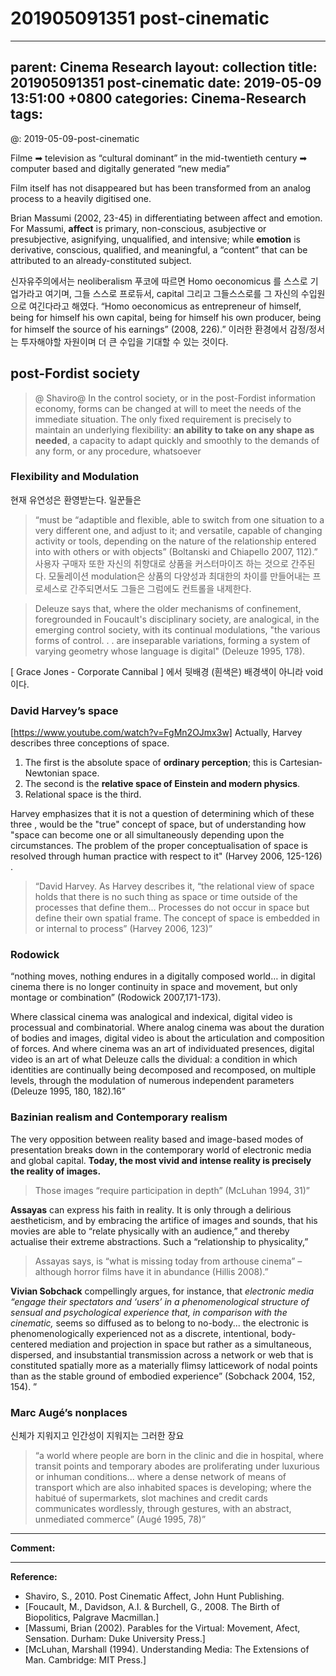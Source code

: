 # 201905091351 post-cinematic
---
parent: Cinema Research
layout: collection
title:  201905091351 post-cinematic
date: 2019-05-09 13:51:00 +0800
categories: Cinema-Research
tags:
---

@: 2019-05-09-post-cinematic

Filme ➡︎ television as “cultural dominant” in the mid-twentieth century ➡︎ computer based and digitally generated “new media”

Film itself has not disappeared but has been transformed from an analog process to a heavily digitised one. 

Brian Massumi (2002, 23-45) in differentiating between affect and emotion. For Massumi, **affect** is primary, non-conscious, asubjective or presubjective, asignifying, unqualified, and intensive; while **emotion** is derivative, conscious, qualified, and meaningful, a “content” that can be attributed to an already-constituted subject.

신자유주의에서는 neoliberalism 푸코에 따르면 Homo oeconomicus 를 스스로 기업가라고 여기며, 그들 스스로 프로듀서, capital 그리고 그들스스로를 그 자신의 수입원으로 여긴다라고 해였다. “Homo oeconomicus as entrepreneur of himself, being for himself his own capital, being for himself his own producer, being for himself the source of his earnings” (2008, 226).” 이러한 환경에서 감정/정서는 투자해야할 자원이며 더 큰 수입을 기대할 수 있는 것이다. 

## post-Fordist society 
> @ Shaviro@ In the control society, or in the post-Fordist information economy, forms can be changed at will to meet the needs of the immediate situation. The only fixed requirement is precisely to maintain an underlying flexibility: **an ability to take on any shape as needed**, a capacity to adapt quickly and smoothly to the demands of any form, or any procedure, whatsoever

### Flexibility and Modulation
현재 유연성은 환영받는다. 일꾼들은 
> “must be “adaptible and flexible, able to switch from one situation to a very different one, and adjust to it; and versatile, capable of changing activity or tools, depending on the nature of the relationship entered into with others or with objects” (Boltanski and Chiapello 2007, 112).”
사용자 구매자 또한 자신의 취향대로 상품을 커스터마이즈 하는 것으로 간주된다. 모둘레이션 modulation은 상품의 다양성과 최대한의 차이를 만들어내는 프로세스로 간주되면서도 그들은 그럼에도 컨트롤을 내제한다. 

> Deleuze says that, where the older mechanisms of confinement, foregrounded in Foucault's disciplinary society, are analogical, in the emerging control society, with its continual modulations, "the various forms of control. . . are inseparable variations, forming a system of varying geometry whose language is digital" (Deleuze 1995, 178).

[ Grace Jones - Corporate Cannibal ] 에서 뒷배경 (흰색은) 배경색이 아니라 void이다. 

###  David Harvey’s space
[https://www.youtube.com/watch?v=FgMn2OJmx3w]
Actually, Harvey describes three conceptions of space. 

1. The first is the absolute space of **ordinary perception**; this is Cartesian­ Newtonian space. 
2. The second is the **relative space of Einstein and modern physics**. 
3. Relational space is the third. 

Harvey emphasizes that it is not a question of determining which of these three , would be the "true" concept of space, but of understanding how "space can become one or all simultaneously depending upon the circumstances. The problem of the proper conceptualisation of space is resolved through human practice with respect to it" (Harvey 2006, 125-126) . 

> “David Harvey. As Harvey describes it, “the relational view of space holds that there is no such thing as space or time outside of the processes that define them… Processes do not occur in space but define their own spatial frame. The concept of space is embedded in or internal to process” (Harvey 2006, 123)”

### Rodowick

“nothing moves, nothing endures in a digitally composed world… in digital cinema there is no longer continuity in space and movement, but only montage or combination” (Rodowick 2007,171-173). 

Where classical cinema was analogical and indexical, digital video is processual and combinatorial. Where analog cinema was about the duration of bodies and images, digital video is about the articulation and composition of forces. And where cinema was an art of individuated presences, digital video is an art of what Deleuze calls the dividual: a condition in which identities are continually being decomposed and recomposed, on multiple levels, through the modulation of numerous independent parameters (Deleuze 1995, 180, 182).16”

### Bazinian realism and Contemporary realism

The very opposition between reality based and image-based modes of presentation breaks down in the contemporary world of electronic media and global capital. **Today, the most vivid and intense reality is precisely the reality of images.**  
> Those images “require participation in depth” (McLuhan 1994, 31)”

**Assayas** can express his faith in reality. It is only through a delirious aestheticism, and by embracing the artifice of images and sounds, that his movies are able to “relate physically with an audience,” and thereby actualise their extreme abstractions. Such a “relationship to physicality,” 
> Assayas says, is “what is missing today from arthouse cinema” – although horror films have it in abundance (Hillis 2008).”

**Vivian Sobchack** compellingly argues, for instance, that _electronic media “engage their spectators and ‘users’ in a phenomenological structure of sensual and psychological experience that, in comparison with the cinematic,_ seems so diffused as to belong to no-body... the electronic is phenomenologically experienced not as a discrete, intentional, body-centered mediation and projection in space but rather as a simultaneous, dispersed, and insubstantial transmission across a network or web that is constituted spatially more as a materially flimsy latticework of nodal points than as the stable ground of embodied experience” (Sobchack 2004, 152, 154). ”

### Marc Augé’s nonplaces
신체가 지워지고 인간성이 지워지는 그러한 장요 

> “a world where people are born in the clinic and die in hospital, where transit points and temporary abodes are proliferating under luxurious or inhuman conditions... where a dense network of means of transport which are also inhabited spaces is developing; where the habitué of supermarkets, slot machines and credit cards communicates wordlessly, through gestures, with an abstract, unmediated commerce” (Augé 1995, 78)”

---
**Comment:**




---
**Reference:**
- Shaviro, S., 2010. Post Cinematic Affect, John Hunt Publishing.
- [Foucault, M., Davidson, A.I. & Burchell, G., 2008. The Birth of Biopolitics, Palgrave Macmillan.]
- [Massumi, Brian (2002). Parables for the Virtual: Movement, Afect, Sensation. Durham: Duke University Press.]
- [McLuhan, Marshall (1994). Understanding Media: The Extensions of Man. Cambridge: MIT Press.]
<!--stackedit_data:
eyJoaXN0b3J5IjpbMTc3OTg3NjkyMl19
-->